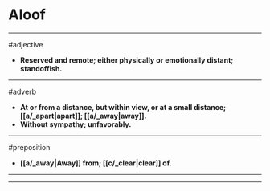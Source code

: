 # Aloof
---
#adjective
- **Reserved and remote; either physically or emotionally distant; standoffish.**
---
#adverb
- **At or from a distance, but within view, or at a small distance; [[a/_apart|apart]]; [[a/_away|away]].**
- **Without sympathy; unfavorably.**
---
#preposition
- **[[a/_away|Away]] from; [[c/_clear|clear]] of.**
---
---
